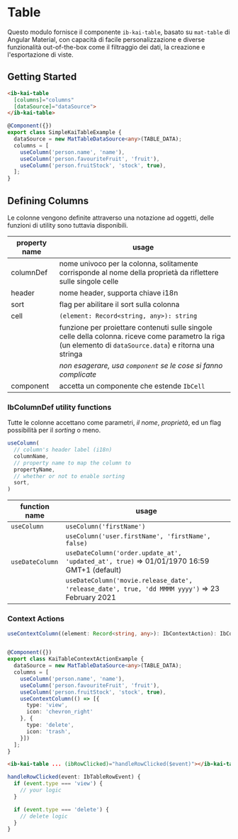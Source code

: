 # Table 

Questo modulo fornisce il componente `ib-kai-table`, basato su `mat-table` di Angular Material, con capacità di facile personalizzazione e diverse funzionalità out-of-the-box come il filtraggio dei dati, la creazione e l'esportazione di viste.

## Getting Started

```html
<ib-kai-table
  [columns]="columns"
  [dataSource]="dataSource">
</ib-kai-table>
```

```typescript
@Component({})
export class SimpleKaiTableExample {
  dataSource = new MatTableDataSource<any>(TABLE_DATA);
  columns = [
    useColumn('person.name', 'name'),
    useColumn('person.favouriteFruit', 'fruit'),
    useColumn('person.fruitStock', 'stock', true),
  ];
}
```

## Defining Columns

Le colonne vengono definite attraverso una notazione ad oggetti, delle funzioni di utility sono tuttavia disponibili.

|property name|usage
|-|-|
columnDef|nome univoco per la colonna, solitamente corrisponde al nome della proprietà da riflettere sulle singole celle
header|nome header, supporta chiave i18n
sort|flag per abilitare il sort sulla colonna
cell|`(element: Record<string, any>): string`
||funzione per proiettare contenuti sulle singole celle della colonna. riceve come parametro la riga (un elemento di `dataSource.data`) e ritorna una stringa
||*non esagerare, usa `component` se le cose si fanno complicate*
component|accetta un componente che estende `IbCell`

### IbColumnDef utility functions

Tutte le colonne accettano come parametri, *il nome*, *proprietà*, ed un flag possibilità per il *sorting* o meno.

```typescript
useColumn(
  // column's header label (i18n)
  columnName,
  // property name to map the column to
  propertyName,
  // whether or not to enable sorting
  sort,
)
```

|function name|usage|
|-|-|
|`useColumn`|`useColumn('firstName')`
||`useColumn('user.firstName', 'firstName', false)`
|`useDateColumn`|`useDateColumn('order.update_at', 'updated_at', true)` => 01/01/1970 16:59 GMT+1 (default)
||`useDateColumn('movie.release_date', 'release_date', true, 'dd MMMM yyyy')` => 23 February 2021

### Context Actions

```typescript
useContextColumn((element: Record<string, any>): IbContextAction): IbColumnDef
```

```typescript

@Component({})
export class KaiTableContextActionExample {
  dataSource = new MatTableDataSource<any>(TABLE_DATA);
  columns = [
    useColumn('person.name', 'name'),
    useColumn('person.favouriteFruit', 'fruit'),
    useColumn('person.fruitStock', 'stock', true),
    useContextColumn(() => [{
      type: 'view',
      icon: 'chevron_right'
    }, {
      type: 'delete',
      icon: 'trash',
    }])
  ];
}
```

```html
<ib-kai-table ... (ibRowClicked)="handleRowClicked($event)"></ib-kai-table>
```

```typescript
handleRowClicked(event: IbTableRowEvent) {
  if (event.type === 'view') {
    // your logic
  }

  if (event.type === 'delete') {
    // delete logic
  }
}
```